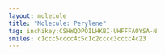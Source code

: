```yaml
---
layout: molecule
title: "Molecule: Perylene"
tag: inchikey:CSHWQDPOILHKBI-UHFFFAOYSA-N
smiles: c1ccc5cccc4c5c1c2cccc3cccc4c23
---
```

